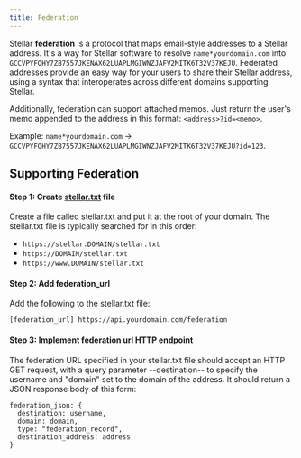 ```yaml
---
title: Federation
---
```


Stellar **federation** is a protocol that maps email-style addresses to a Stellar address. It's a way for Stellar software
to resolve `name*yourdomain.com` into `GCCVPYFOHY7ZB7557JKENAX62LUAPLMGIWNZJAFV2MITK6T32V37KEJU`. Federated addresses provide
an easy way for your users to share their Stellar address, using a syntax that interoperates across different domains supporting Stellar.

Additionally, federation can support attached memos. Just return the user's memo appended to the address in this format:
`<address>?id=<memo>`. 

Example: `name*yourdomain.com` -> `GCCVPYFOHY7ZB7557JKENAX62LUAPLMGIWNZJAFV2MITK6T32V37KEJU?id=123`.

## Supporting Federation

#### Step 1: Create [stellar.txt](./stellar-txt.md) file

Create a file called stellar.txt and put it at the root of your domain. The stellar.txt file is typically searched for in this order:

- `https://stellar.DOMAIN/stellar.txt`
- `https://DOMAIN/stellar.txt`
- `https://www.DOMAIN/stellar.txt`

#### Step 2: Add federation_url

Add the following to the stellar.txt file:

`[federation_url] https://api.yourdomain.com/federation`

#### Step 3: Implement federation url HTTP endpoint

The federation URL specified in your stellar.txt file should accept an HTTP GET request, with a query parameter --destination--
to specify the username and "domain" set to the domain of the address. It should return a JSON response body of this form:

```
federation_json: {
  destination: username,
  domain: domain,
  type: "federation_record",
  destination_address: address
}
```

